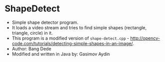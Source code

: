 # ShapeDetect
 * Simple shape detector program.
 * It loads a video stream and tries to find simple shapes (rectangle, triangle, circle) in it.
 * This program is a modified version of `shape-detect.cpp` - http://opencv-code.com/tutorials/detecting-simple-shapes-in-an-image/.
 * Author: Bang Dede
 * Modified and written in Java by: Gasimov Aydin


